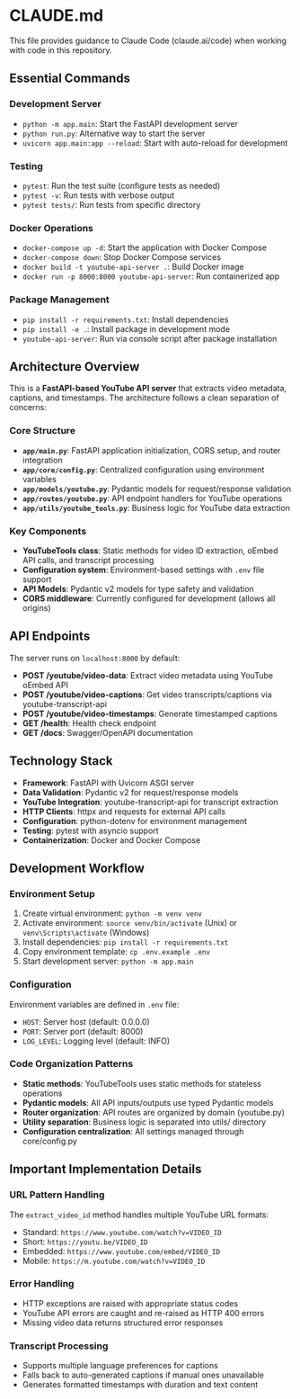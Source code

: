 # CLAUDE.md

This file provides guidance to Claude Code (claude.ai/code) when working with code in this repository.

## Essential Commands

### Development Server
- `python -m app.main`: Start the FastAPI development server
- `python run.py`: Alternative way to start the server
- `uvicorn app.main:app --reload`: Start with auto-reload for development

### Testing
- `pytest`: Run the test suite (configure tests as needed)
- `pytest -v`: Run tests with verbose output
- `pytest tests/`: Run tests from specific directory

### Docker Operations
- `docker-compose up -d`: Start the application with Docker Compose
- `docker-compose down`: Stop Docker Compose services
- `docker build -t youtube-api-server .`: Build Docker image
- `docker run -p 8000:8000 youtube-api-server`: Run containerized app

### Package Management
- `pip install -r requirements.txt`: Install dependencies
- `pip install -e .`: Install package in development mode
- `youtube-api-server`: Run via console script after package installation

## Architecture Overview

This is a **FastAPI-based YouTube API server** that extracts video metadata, captions, and timestamps. The architecture follows a clean separation of concerns:

### Core Structure
- **`app/main.py`**: FastAPI application initialization, CORS setup, and router integration
- **`app/core/config.py`**: Centralized configuration using environment variables
- **`app/models/youtube.py`**: Pydantic models for request/response validation
- **`app/routes/youtube.py`**: API endpoint handlers for YouTube operations
- **`app/utils/youtube_tools.py`**: Business logic for YouTube data extraction

### Key Components
- **YouTubeTools class**: Static methods for video ID extraction, oEmbed API calls, and transcript processing
- **Configuration system**: Environment-based settings with `.env` file support
- **API Models**: Pydantic v2 models for type safety and validation
- **CORS middleware**: Currently configured for development (allows all origins)

## API Endpoints

The server runs on `localhost:8000` by default:

- **POST /youtube/video-data**: Extract video metadata using YouTube oEmbed API
- **POST /youtube/video-captions**: Get video transcripts/captions via youtube-transcript-api
- **POST /youtube/video-timestamps**: Generate timestamped captions
- **GET /health**: Health check endpoint
- **GET /docs**: Swagger/OpenAPI documentation

## Technology Stack

- **Framework**: FastAPI with Uvicorn ASGI server
- **Data Validation**: Pydantic v2 for request/response models
- **YouTube Integration**: youtube-transcript-api for transcript extraction
- **HTTP Clients**: httpx and requests for external API calls
- **Configuration**: python-dotenv for environment management
- **Testing**: pytest with asyncio support
- **Containerization**: Docker and Docker Compose

## Development Workflow

### Environment Setup
1. Create virtual environment: `python -m venv venv`
2. Activate environment: `source venv/bin/activate` (Unix) or `venv\Scripts\activate` (Windows)
3. Install dependencies: `pip install -r requirements.txt`
4. Copy environment template: `cp .env.example .env`
5. Start development server: `python -m app.main`

### Configuration
Environment variables are defined in `.env` file:
- `HOST`: Server host (default: 0.0.0.0)
- `PORT`: Server port (default: 8000)
- `LOG_LEVEL`: Logging level (default: INFO)

### Code Organization Patterns
- **Static methods**: YouTubeTools uses static methods for stateless operations
- **Pydantic models**: All API inputs/outputs use typed Pydantic models
- **Router organization**: API routes are organized by domain (youtube.py)
- **Utility separation**: Business logic is separated into utils/ directory
- **Configuration centralization**: All settings managed through core/config.py

## Important Implementation Details

### URL Pattern Handling
The `extract_video_id` method handles multiple YouTube URL formats:
- Standard: `https://www.youtube.com/watch?v=VIDEO_ID`
- Short: `https://youtu.be/VIDEO_ID`
- Embedded: `https://www.youtube.com/embed/VIDEO_ID`
- Mobile: `https://m.youtube.com/watch?v=VIDEO_ID`

### Error Handling
- HTTP exceptions are raised with appropriate status codes
- YouTube API errors are caught and re-raised as HTTP 400 errors
- Missing video data returns structured error responses

### Transcript Processing
- Supports multiple language preferences for captions
- Falls back to auto-generated captions if manual ones unavailable
- Generates formatted timestamps with duration and text content